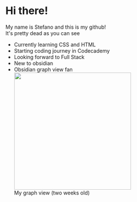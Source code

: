 <h1>Hi there!</h1>
  My name is Stefano and this is my github! <br>It's pretty dead as you can see

<ul>
  <li>Currently learning CSS and HTML</li>
  <li>Starting coding journey in Codecademy</li>
  <li>Looking forward to Full Stack</li>
  <li>New to obsidian</li>
<li>Obsidian graph view fan</li>
  <img src="https://github.com/user-attachments/assets/aa53d203-249a-4727-988b-2117b0ece68a" weight="320px" height="320px"> 
  <br>
  My graph view (two weeks old)

</ul>
